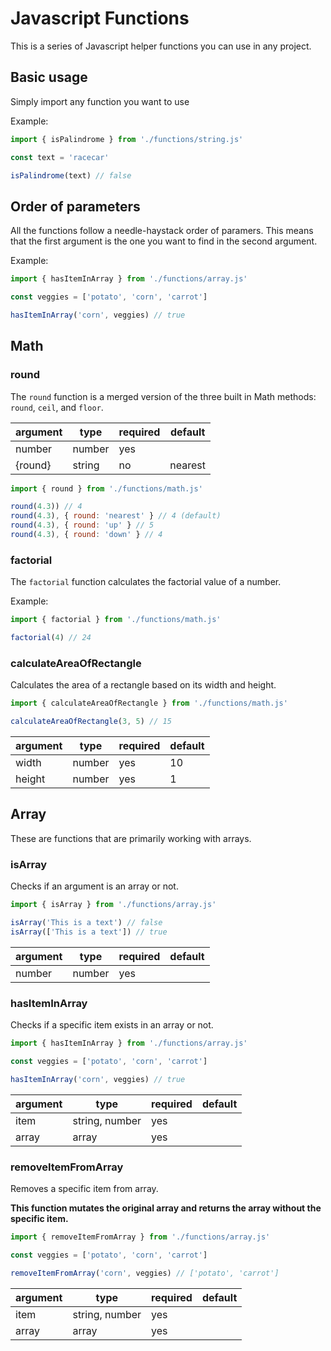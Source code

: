 # Javascript Functions

This is a series of Javascript helper functions you can use in any project.

## Basic usage

Simply import any function you want to use

Example:

```js
import { isPalindrome } from './functions/string.js'

const text = 'racecar'

isPalindrome(text) // false
```

## Order of parameters

All the functions follow a needle-haystack order of paramers. This means that the first argument is the one you want to find in the second argument.

Example:

```js
import { hasItemInArray } from './functions/array.js'

const veggies = ['potato', 'corn', 'carrot']

hasItemInArray('corn', veggies) // true
```

## Math

### round

The `round` function is a merged version of the three built in Math methods: `round`, `ceil`, and `floor`.

| argument | type   | required | default |
| -------- | ------ | -------- | ------- |
| number   | number | yes      |         |
| {round}  | string | no       | nearest |

```js
import { round } from './functions/math.js'

round(4.3)) // 4
round(4.3), { round: 'nearest' } // 4 (default)
round(4.3), { round: 'up' } // 5
round(4.3), { round: 'down' } // 4
```

### factorial

The `factorial` function calculates the factorial value of a number.

Example:

```js
import { factorial } from './functions/math.js'

factorial(4) // 24
```

### calculateAreaOfRectangle

Calculates the area of a rectangle based on its width and height.

```js
import { calculateAreaOfRectangle } from './functions/math.js'

calculateAreaOfRectangle(3, 5) // 15
```

| argument | type   | required | default |
| -------- | ------ | -------- | ------- |
| width    | number | yes      | 10      |
| height   | number | yes      | 1       |

## Array

These are functions that are primarily working with arrays.

### isArray

Checks if an argument is an array or not.

```js
import { isArray } from './functions/array.js'

isArray('This is a text') // false
isArray(['This is a text']) // true
```

| argument | type   | required | default |
| -------- | ------ | -------- | ------- |
| number   | number | yes      |         |

### hasItemInArray

Checks if a specific item exists in an array or not.

```js
import { hasItemInArray } from './functions/array.js'

const veggies = ['potato', 'corn', 'carrot']

hasItemInArray('corn', veggies) // true
```

| argument | type           | required | default |
| -------- | -------------- | -------- | ------- |
| item     | string, number | yes      |         |
| array    | array          | yes      |         |

### removeItemFromArray

Removes a specific item from array.

**This function mutates the original array and returns the array without the specific item.**

```js
import { removeItemFromArray } from './functions/array.js'

const veggies = ['potato', 'corn', 'carrot']

removeItemFromArray('corn', veggies) // ['potato', 'carrot']
```

| argument | type           | required | default |
| -------- | -------------- | -------- | ------- |
| item     | string, number | yes      |         |
| array    | array          | yes      |         |
